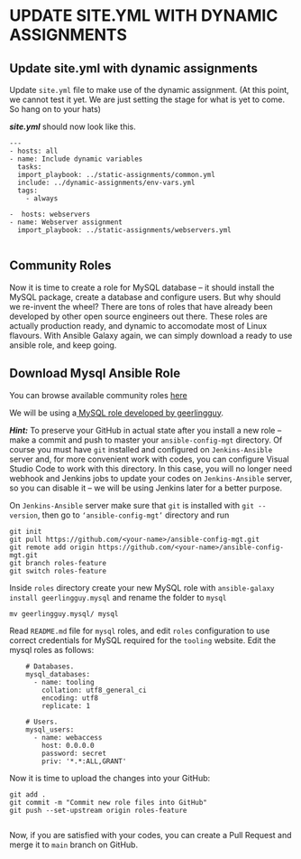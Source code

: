 # UPDATE SITE.YML WITH DYNAMIC ASSIGNMENTS

## Update site.yml with dynamic assignments

Update `site.yml` file to make use of the dynamic assignment. (At this point, we cannot test it yet. We are just setting the stage for what is yet to come. So hang on to your hats)

***site.yml*** should now look like this.

```
---
- hosts: all
- name: Include dynamic variables 
  tasks:
  import_playbook: ../static-assignments/common.yml 
  include: ../dynamic-assignments/env-vars.yml
  tags:
    - always

-  hosts: webservers
- name: Webserver assignment
  import_playbook: ../static-assignments/webservers.yml


```
## Community Roles

Now it is time to create a role for MySQL database – it should install the MySQL package, create a database and configure users. But why should we re-invent the wheel? There are tons of roles that have already been developed by other open source engineers out there. These roles are actually production ready, and dynamic to accomodate most of Linux flavours. With Ansible Galaxy again, we can simply download a ready to use ansible role, and keep going.

## Download Mysql Ansible Role

You can browse available community roles [here](https://galaxy.ansible.com/home)

We will be using a[ MySQL role developed by geerlingguy](https://galaxy.ansible.com/geerlingguy/mysql).

***Hint:*** To preserve your GitHub in actual state after you install a new role – make a commit and push to master your `ansible-config-mgt` directory. Of course you must have `git` installed and configured on `Jenkins-Ansible` server and, for more convenient work with codes, you can configure Visual Studio Code to work with this directory. In this case, you will no longer need webhook and Jenkins jobs to update your codes on `Jenkins-Ansible` server, so you can disable it – we will be using Jenkins later for a better purpose.

On `Jenkins-Ansible` server make sure that `git` is installed with `git --version`, then go to `‘ansible-config-mgt’` directory and run

```
git init
git pull https://github.com/<your-name>/ansible-config-mgt.git
git remote add origin https://github.com/<your-name>/ansible-config-mgt.git
git branch roles-feature
git switch roles-feature

```
Inside `roles` directory create your new MySQL role with `ansible-galaxy install geerlingguy.mysql` and rename the folder to `mysql`

```
mv geerlingguy.mysql/ mysql

```

Read `README.md` file for `mysql` roles, and edit `roles` configuration to use correct credentials for MySQL required for the `tooling` website. Edit the mysql roles as follows:

```
    # Databases.
    mysql_databases:
      - name: tooling
        collation: utf8_general_ci
        encoding: utf8
        replicate: 1

    # Users.
    mysql_users:
      - name: webaccess
        host: 0.0.0.0
        password: secret
        priv: '*.*:ALL,GRANT'
```

Now it is time to upload the changes into your GitHub:

```
git add .
git commit -m "Commit new role files into GitHub"
git push --set-upstream origin roles-feature


```
Now, if you are satisfied with your codes, you can create a Pull Request and merge it to `main` branch on GitHub.